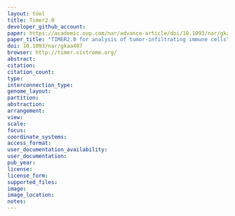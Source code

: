 ```yaml
---
layout: tool 
title: Timer2.0
developer_github_account: 
paper: https://academic.oup.com/nar/advance-article/doi/10.1093/nar/gkaa407/5842187
paper_title: "TIMER2.0 for analysis of tumor-infiltrating immune cells"
doi: 10.1093/nar/gkaa407
browser: http://timer.cistrome.org/
abstract: 
citation: 
citation_count: 
type: 
interconnection_type: 
genome_layout: 
partition: 
abstraction: 
arrangement: 
view: 
scale: 
focus: 
coordinate_systems: 
access_format: 
user_documentation_availability: 
user_documentation: 
pub_year: 
license: 
license_form: 
supported_files: 
image: 
image_location: 
notes: 
---
```

